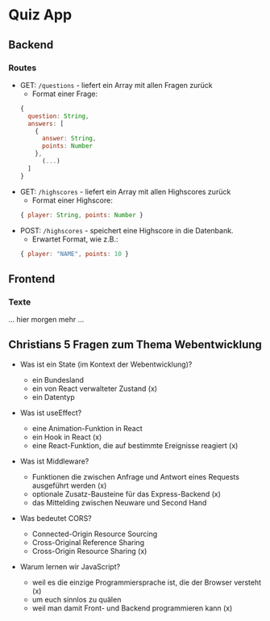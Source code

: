 # Quiz App

## Backend

### Routes

- GET: `/questions` - liefert ein Array mit allen Fragen zurück
  - Format einer Frage:
  ```js
  {
    question: String,
    answers: [
      {
        answer: String,
        points: Number
      },
        (...)
    ]
  }
  ```
- GET: `/highscores` - liefert ein Array mit allen Highscores zurück
  - Format einer Highscore:
  ```js
  { player: String, points: Number }
  ```
- POST: `/highscores` - speichert eine Highscore in die Datenbank.
  - Erwartet Format, wie z.B.:
  ```js
  { player: "NAME", points: 10 }
  ```

## Frontend

### Texte

... hier morgen mehr ...

## Christians 5 Fragen zum Thema Webentwicklung

- Was ist ein State (im Kontext der Webentwicklung)?

  - ein Bundesland
  - ein von React verwalteter Zustand (x)
  - ein Datentyp

- Was ist useEffect?

  - eine Animation-Funktion in React
  - ein Hook in React (x)
  - eine React-Funktion, die auf bestimmte Ereignisse reagiert (x)

- Was ist Middleware?

  - Funktionen die zwischen Anfrage und Antwort eines Requests ausgeführt werden (x)
  - optionale Zusatz-Bausteine für das Express-Backend (x)
  - das Mittelding zwischen Neuware und Second Hand

- Was bedeutet CORS?

  - Connected-Origin Resource Sourcing
  - Cross-Original Reference Sharing
  - Cross-Origin Resource Sharing (x)

- Warum lernen wir JavaScript?
  - weil es die einzige Programmiersprache ist, die der Browser versteht (x)
  - um euch sinnlos zu quälen
  - weil man damit Front- und Backend programmieren kann (x)
